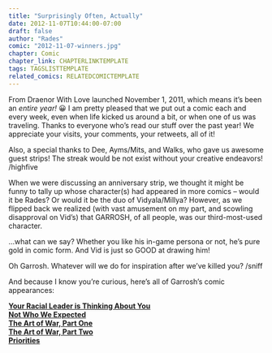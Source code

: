```yaml
---
title: "Surprisingly Often, Actually"
date: 2012-11-07T10:44:00-07:00
draft: false
author: "Rades"
comic: "2012-11-07-winners.jpg"
chapter: Comic
chapter_link: CHAPTERLINKTEMPLATE
tags: TAGSLISTTEMPLATE
related_comics: RELATEDCOMICTEMPLATE
---
```


From Draenor With Love launched November 1, 2011, which means it’s been an *entire year!* 😀 I am pretty pleased that we put out a comic each and every week, even when life kicked us around a bit, or when one of us was traveling. Thanks to everyone who’s read our stuff over the past year! We appreciate your visits, your comments, your retweets, all of it!


Also, a special thanks to Dee, Ayms/Mits, and Walks, who gave us awesome guest strips! The streak would be not exist without your creative endeavors! /highfive


When we were discussing an anniversary strip, we thought it might be funny to tally up whose character(s) had appeared in more comics – would it be Rades? Or would it be the duo of Vidyala/Millya? However, as we flipped back we realized (with vast amusement on my part, and scowling disapproval on Vid’s) that GARROSH, of all people, was our third-most-used character.


…what can we say? Whether you like his in-game persona or not, he’s pure gold in comic form. And Vid is just so GOOD at drawing him!


Oh Garrosh. Whatever will we do for inspiration after we’ve killed you? /sniff


And because I know you’re curious, here’s all of Garrosh’s comic appearances:


<a href="/comic/your-racial-leader-is-thinking-about-you/">**Your Racial Leader is Thinking About You**</a><br>
<a href="/comic/not-who-we-expected">**Not Who We Expected**</a><br>
<a href="/comic/the-art-of-war-part-one">**The Art of War, Part One**</a><br>
<a href="/comic/the-art-of-war-part-two">**The Art of War, Part Two**</a><br>
<a href="/comic/priorities">**Priorities**</a>


